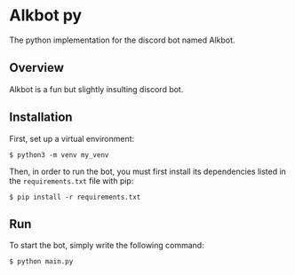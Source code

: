 # Alkbot py
The python implementation for the discord bot named Alkbot.

## Overview
Alkbot is a fun but slightly insulting discord bot.

## Installation
First, set up a virtual environment:
````shell
$ python3 -m venv my_venv
````
Then, in order to run the bot, you must first install its dependencies
listed in the ``requirements.txt`` file with pip:
````shell
$ pip install -r requirements.txt
````

## Run
To start the bot, simply write the following command:
````shell
$ python main.py
````
